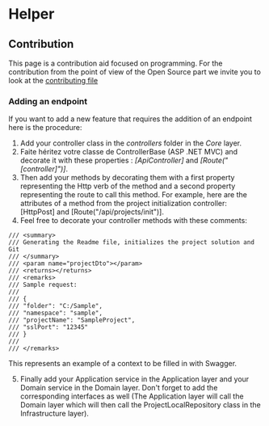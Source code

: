 # Helper

## Contribution
This page is a contribution aid focused on programming. For the contribution from the point of view of the Open Source part we invite you to look at the [contributing file](https://github.com/jhipster/jhipster-dotnet/blob/main/CONTRIBUTING.md)

### Adding an endpoint
If you want to add a new feature that requires the addition of an endpoint here is the procedure: 

1. Add your controller class in the *controllers* folder in the *Core* layer.
2. Faite héritez votre classe de ControllerBase (ASP .NET MVC) and decorate it with these properties : *[ApiController]* and *[Route("[controller]")]*.
3. Then add your methods by decorating them with a first property representing the Http verb of the method and a second property representing the route to call this method. 
For example, here are the attributes of a method from the project initialization controller: [HttpPost] and [Route("/api/projects/init")].
4. Feel free to decorate your controller methods with these comments:
```
/// <summary>
/// Generating the Readme file, initializes the project solution and Git
/// </summary>
/// <param name="projectDto"></param>
/// <returns></returns>
/// <remarks>
/// Sample request:
///
/// {
/// "folder": "C:/Sample",
/// "namespace": "sample",
/// "projectName": "SampleProject",
/// "sslPort": "12345"
/// }
///
/// </remarks> 
```
This represents an example of a context to be filled in with Swagger.

5. Finally add your Application service in the Application layer and your Domain service in the Domain layer. Don't forget to add the corresponding interfaces as well (The Application layer will call the Domain layer which will then call the ProjectLocalRepository class in the Infrastructure layer).